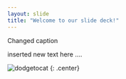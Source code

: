 ```yaml
---
layout: slide
title: "Welcome to our slide deck!"
---
```


Changed caption

inserted new text here ....

![dodgetocat](https://octodex.github.com/images/dodgetocat_v2.png)
{: .center}

